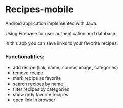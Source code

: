 # Recipes-mobile

Android application implemented with Java.

Using Firebase for user authentication and database.

In this app you can save links to your favorite recipes.
### Functionalities:
- add recipe (link, name, source, image, categories)   
- remove recipe  
- mark recipe as favorite  
- search recipes by name  
- filter recipes by categories  
- show only favorite recipes  
- open link in browser  
